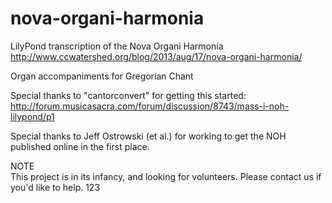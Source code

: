 nova-organi-harmonia
====================

LilyPond transcription of the Nova Organi Harmonia  
http://www.ccwatershed.org/blog/2013/aug/17/nova-organi-harmonia/

Organ accompaniments for Gregorian Chant

Special thanks to "cantorconvert" for getting this started:  
http://forum.musicasacra.com/forum/discussion/8743/mass-i-noh-lilypond/p1

Special thanks to Jeff Ostrowski (et al.) for working to get the NOH published online in the first place.

NOTE  
This project is in its infancy, and looking for volunteers. Please contact us if you'd like to help.
123
